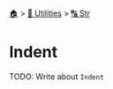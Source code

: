 <!--startTocHeader-->
[🏠](../../README.md) > [🔧 Utilities](../README.md) > [🔠 Str](README.md)
# Indent
<!--endTocHeader-->

TODO: Write about `Indent`

<!--startTocSubTopic-->
<!--endTocSubTopic-->